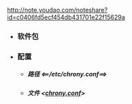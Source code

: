 http://note.youdao.com/noteshare?id=c0406fd5ecf454db431701e22f15629a


- ### 软件包 <chrony>
- ### 配置
    - ##### 路径  <==/etc/chrony.conf==>
    - ##### 文件  <[chrony.conf](https://github.com/guiaiy/linux/blob/master/NTP/chrony.conf)>

